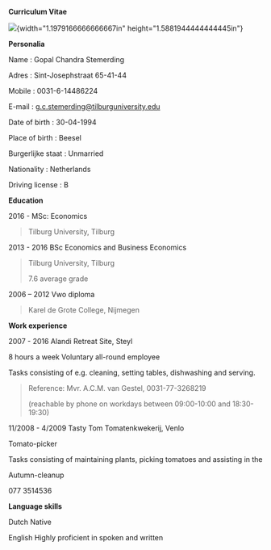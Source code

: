 **Curriculum Vitae**

![](media/image1.jpeg){width="1.1979166666666667in"
height="1.5881944444444445in"}

**Personalia**

Name : Gopal Chandra Stemerding

Adres : Sint-Josephstraat 65-41-44

Mobile : 0031-6-14486224

E-mail : <g.c.stemerding@tilburguniversity.edu>

Date of birth : 30-04-1994

Place of birth : Beesel

Burgerlijke staat : Unmarried

Nationality : Netherlands

Driving license : B

**Education**

2016 - MSc: Economics

> Tilburg University, Tilburg

2013 - 2016 BSc Economics and Business Economics

> Tilburg University, Tilburg
>
> 7.6 average grade

2006 – 2012 Vwo diploma

> Karel de Grote College, Nijmegen

**Work experience**

2007 - 2016 Alandi Retreat Site, Steyl

8 hours a week Voluntary all-round employee

Tasks consisting of e.g. cleaning, setting tables, dishwashing and
serving.

> Reference: Mvr. A.C.M. van Gestel, 0031-77-3268219
>
> (reachable by phone on workdays between 09:00-10:00 and 18:30-19:30)

11/2008 - 4/2009 Tasty Tom Tomatenkwekerij, Venlo

Tomato-picker

Tasks consisting of maintaining plants, picking tomatoes and assisting
in the

Autumn-cleanup

077 3514536

**Language skills**

Dutch Native

English Highly proficient in spoken and written
